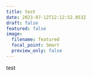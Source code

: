 ```yaml
---
title: test
date: 2023-07-12T12:12:52.053Z
draft: false
featured: false
image:
  filename: featured
  focal_point: Smart
  preview_only: false
---
```

test